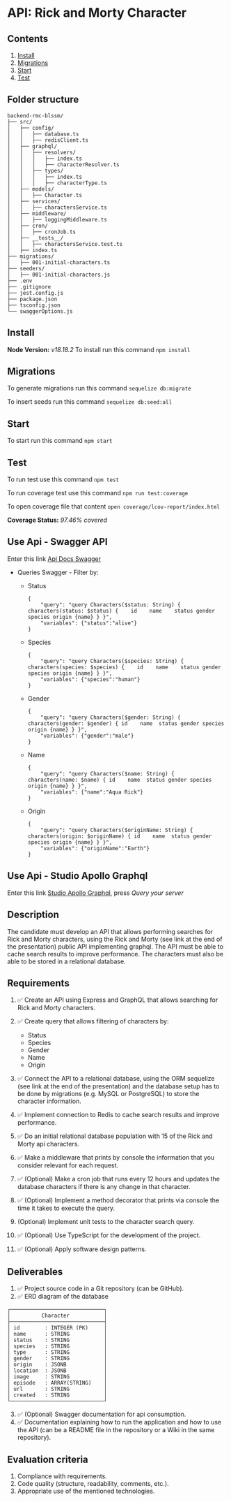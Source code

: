 # API: Rick and Morty Character 

## Contents

1. [Install](#install)
2. [Migrations](#migrations)
3. [Start](#start)
4. [Test](#test)


## Folder structure
```
backend-rmc-blssm/
├── src/
│   ├── config/
│   │   ├── database.ts
│   │   ├── redisClient.ts
│   ├── graphql/
│   │   ├── resolvers/
│   │   │   ├── index.ts
│   │   │   ├── characterResolver.ts
│   │   ├── types/
│   │   │   ├── index.ts
│   │   │   ├── characterType.ts
│   ├── models/
│   │   ├── Character.ts
│   ├── services/
│   │   ├── charactersService.ts
│   ├── middleware/
│   │   ├── loggingMiddleware.ts
│   ├── cron/
│   │   ├── cronJob.ts
│   ├── __tests__/
│   │   ├── charactersService.test.ts
│   ├── index.ts
├── migrations/
│   ├── 001-initial-characters.ts
├── seeders/
│   ├── 001-initial-characters.js
├── .env
├── .gitignore
├── jest.config.js
├── package.json
├── tsconfig.json
└── swaggerOptions.js
```


## Install
**Node Version:** *v18.18.2* 
To install run this command ```npm install```

## Migrations

To generate migrations run this command ```sequelize db:migrate```

To insert seeds run this command  ```sequelize db:seed:all```

## Start 

To start run this command ```npm start```

## Test 

To run test use this command `npm test`

To run coverage test use this command `npm run test:coverage`

To open coverage file that content `open coverage/lcov-report/index.html`

**Coverage Status:** *97.46% covered* 


## Use Api - Swagger API

Enter this link [Api Docs Swagger](http://localhost:3000/api-docs/)
- Queries Swagger - Filter by:
    - Status

        ```    
        {
            "query": "query Characters($status: String) {  characters(status: $status) {    id    name    status gender species origin {name} } }",
            "variables": {"status":"alive"}
        }
        ```


    - Species

        ```    
        {
            "query": "query Characters($species: String) {  characters(species: $species) {    id    name    status gender species origin {name} } }",
            "variables": {"species":"human"}
        }
        ```

    - Gender
        ```    
        {
            "query": "query Characters($gender: String) {  characters(gender: $gender) { id    name  status gender species origin {name} } }",
            "variables": {"gender":"male"}
        }
        ``` 


    - Name
        ```    
        {
            "query": "query Characters($name: String) {  characters(name: $name) { id    name  status gender species origin {name} } }",
            "variables": {"name":"Aqua Rick"}
        }
        ```

    - Origin
        ```    
        {
            "query": "query Characters($originName: String) {  characters(origin: $originName) { id    name  status gender species origin {name} } }",
            "variables": {"originName":"Earth"}
        }
        ```



## Use Api - Studio Apollo Graphql

Enter this link [Studio Apollo Graphql](http://localhost:3000/graphql), press *Query your server* 




## Description

The candidate must develop an API that allows performing searches for Rick
and Morty characters, using the Rick and Morty (see link at the end of the
presentation) public API implementing graphql. The API must be able to cache
search results to improve performance. The characters must also be able to be
stored in a relational database.

## Requirements
1. ✅ Create an API using Express and GraphQL that allows searching for Rick and Morty characters.

2. ✅ Create query that allows filtering of characters by:
    - Status
    - Species
    - Gender
    - Name
    - Origin


3. ✅ Connect the API to a relational database, using the ORM sequelize (see link at the end of the presentation) and the database setup has to be done by migrations (e.g. MySQL or PostgreSQL) to store the character information.
4. ✅ Implement connection to Redis to cache search results and improve performance.
5. ✅ Do an initial relational database population with 15 of the Rick and Morty api characters.
6. ✅ Make a middleware that prints by console the information that you consider relevant for each request.
7. ✅ (Optional) Make a cron job that runs every 12 hours and updates the database characters if there is any change in that character.
8. ✅ (Optional) Implement a method decorator that prints via console the time it takes to execute the query.
9. (Optional) Implement unit tests to the character search query.
10. ✅ (Optional) Use TypeScript for the development of the project.
11. ✅ (Optional) Apply software design patterns.


## Deliverables

1. ✅ Project source code in a Git repository (can be GitHub).
2. ✅ ERD diagram of the database
 ```
┌──────────────────────────────┐
│          Character           │
├──────────────────────────────┤
│ id        : INTEGER (PK)     │
│ name      : STRING           │
│ status    : STRING           │
│ species   : STRING           │
│ type      : STRING           │
│ gender    : STRING           │
│ origin    : JSONB            │
│ location  : JSONB            │
│ image     : STRING           │
│ episode   : ARRAY(STRING)    │
│ url       : STRING           │
│ created   : STRING           │
└──────────────────────────────┘
 ```
3. ✅ (Optional) Swagger documentation for api consumption.
4. ✅ Documentation explaining how to run the application and how to use the API (can be a README file in the repository or a Wiki in the same repository).


## Evaluation criteria 

1. Compliance with requirements.
2. Code quality (structure, readability, comments, etc.).
3. Appropriate use of the mentioned technologies.